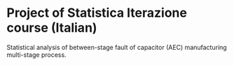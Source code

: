 # Project of Statistica Iterazione course (Italian)

Statistical analysis of between-stage fault of capacitor (AEC) manufacturing multi-stage process.
